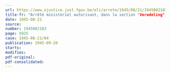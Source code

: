 ```yaml
---
url: https://www.ejustice.just.fgov.be/eli/arrete/1945/08/21/1945082103/justel
title-fr: "Arrêté ministériel autorisant, dans la section "Veredeling", des industries textiles du pays à l'exclusion de celles qui relèvent de la compétence du Comité paritaire de l'industrie textile de Verviers, un régime de travail dérogeant aux prescriptions de la loi du 14 juin 1921 sur la journée de huit heures et la semaine de quarante-huit heures"
date: 1945-08-21
source:
number: 1945082103
page: 5925
case: 1945-08-21/04
publication: 1945-09-20
starts:
modifies:
pdf-original:
pdf-consolidated:
---
```


